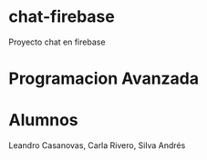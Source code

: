 # chat-firebase
Proyecto chat en firebase
# Programacion Avanzada
# Alumnos
Leandro Casanovas, Carla Rivero, Silva Andrés
